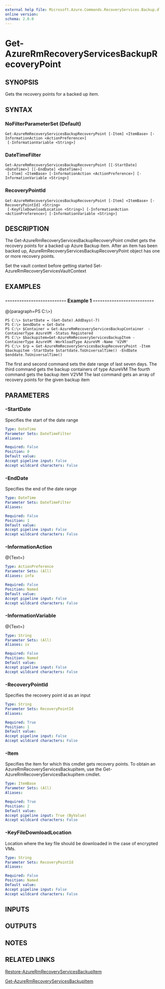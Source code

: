 ```yaml
---
external help file: Microsoft.Azure.Commands.RecoveryServices.Backup.dll-Help.xml
online version: 
schema: 2.0.0
---
```


# Get-AzureRmRecoveryServicesBackupRecoveryPoint
## SYNOPSIS
Gets the recovery points for a backed up item.

## SYNTAX

### NoFilterParameterSet (Default)
```
Get-AzureRmRecoveryServicesBackupRecoveryPoint [-Item] <ItemBase> [-InformationAction <ActionPreference>]
 [-InformationVariable <String>]
```

### DateTimeFilter
```
Get-AzureRmRecoveryServicesBackupRecoveryPoint [[-StartDate] <DateTime>] [[-EndDate] <DateTime>]
 [-Item] <ItemBase> [-InformationAction <ActionPreference>] [-InformationVariable <String>]
```

### RecoveryPointId
```
Get-AzureRmRecoveryServicesBackupRecoveryPoint [-Item] <ItemBase> [-RecoveryPointId] <String>
 [-KeyFileDownloadLocation <String>] [-InformationAction <ActionPreference>] [-InformationVariable <String>]
```

## DESCRIPTION
The Get-AzureRmRecoveryServicesBackupRecoveryPoint cmdlet gets the recovery points for a backed up Azure Backup 
    item.
After an item has been backed up, AzureRmRecoveryServicesBackupRecoveryPoint object has one or more recovery points.

Set the vault context before getting started Set-AzureRmRecoveryServicesVaultContext

## EXAMPLES

### --------------------------  Example 1  --------------------------
@{paragraph=PS C:\\\>}

```
PS C:\> $startDate = (Get-Date).AddDays(-7) 
PS C:\> $endDate = Get-Date 
PS C:\> $Container = Get-AzureRmRecoveryServicesBackupContainer  -ContainerType AzureVM -Status Registered
PS C:\> $backupitem=Get-AzureRmRecoveryServicesBackupItem -ContainerType AzureVM -WorkloadType AzureVM -Name 'V2VM'
PS C:\> $rp = Get-AzureRmRecoveryServicesBackupRecoveryPoint -Item $backupitem -StartDate $startdate.ToUniversalTime() -EndDate $enddate.ToUniversalTime()
```

The first and second command sets the date range of last seven days.
The third command gets the backup containers of type AzureVM
The fourth command gets the backup item V2VM
The last command gets an array of recovery points for the given backup item

## PARAMETERS

### -StartDate
Specifies the start of the date range

```yaml
Type: DateTime
Parameter Sets: DateTimeFilter
Aliases: 

Required: False
Position: 0
Default value: 
Accept pipeline input: False
Accept wildcard characters: False
```

### -EndDate
Specifies the end of the date range

```yaml
Type: DateTime
Parameter Sets: DateTimeFilter
Aliases: 

Required: False
Position: 1
Default value: 
Accept pipeline input: False
Accept wildcard characters: False
```

### -InformationAction
@{Text=}

```yaml
Type: ActionPreference
Parameter Sets: (All)
Aliases: infa

Required: False
Position: Named
Default value: 
Accept pipeline input: False
Accept wildcard characters: False
```

### -InformationVariable
@{Text=}

```yaml
Type: String
Parameter Sets: (All)
Aliases: iv

Required: False
Position: Named
Default value: 
Accept pipeline input: False
Accept wildcard characters: False
```

### -RecoveryPointId
Specifies the recovery point id as an input

```yaml
Type: String
Parameter Sets: RecoveryPointId
Aliases: 

Required: True
Position: 1
Default value: 
Accept pipeline input: False
Accept wildcard characters: False
```

### -Item
Specifies the item for which this cmdlet gets recovery points.
To obtain an 
        AzureRmRecoveryServicesBackupItem, use the Get-AzureRmRecoveryServicesBackupItem cmdlet.

```yaml
Type: ItemBase
Parameter Sets: (All)
Aliases: 

Required: True
Position: 2
Default value: 
Accept pipeline input: True (ByValue)
Accept wildcard characters: False
```

### -KeyFileDownloadLocation
Location where the key file should be downloaded in the case of encrypted VMs.

```yaml
Type: String
Parameter Sets: RecoveryPointId
Aliases: 

Required: False
Position: Named
Default value: 
Accept pipeline input: False
Accept wildcard characters: False
```

## INPUTS

## OUTPUTS

## NOTES

## RELATED LINKS

[Restore-AzureRmRecoveryServicesBackupItem]()

[Get-AzureRmRecoveryServicesBackupItem]()


